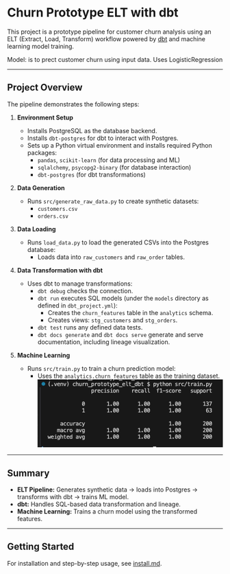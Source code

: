 # Churn Prototype ELT with dbt

This project is a prototype pipeline for customer churn analysis using an ELT (Extract, Load, Transform) workflow powered by [dbt](https://www.getdbt.com/) and machine learning model training.

Model: is to prect customer churn using input data.
Uses LogisticRegression

---

## Project Overview

The pipeline demonstrates the following steps:

1. **Environment Setup**
   - Installs PostgreSQL as the database backend.
   - Installs `dbt-postgres` for dbt to interact with Postgres.
   - Sets up a Python virtual environment and installs required Python packages:
     - `pandas`, `scikit-learn` (for data processing and ML)
     - `sqlalchemy`, `psycopg2-binary` (for database interaction)
     - `dbt-postgres` (for dbt transformations)

2. **Data Generation**
   - Runs `src/generate_raw_data.py` to create synthetic datasets:
     - `customers.csv`
     - `orders.csv`

3. **Data Loading**
   - Runs `load_data.py` to load the generated CSVs into the Postgres database:
     - Loads data into `raw_customers` and `raw_order` tables.

4. **Data Transformation with dbt**
   - Uses dbt to manage transformations:
     - `dbt debug` checks the connection.
     - `dbt run` executes SQL models (under the `models` directory as defined in `dbt_project.yml`):
       - Creates the `churn_features` table in the `analytics` schema.
       - Creates views: `stg_customers` and `stg_orders`.
     - `dbt test` runs any defined data tests.
     - `dbt docs generate` and `dbt docs serve` generate and serve documentation, including lineage visualization.

5. **Machine Learning**
   - Runs `src/train.py` to train a churn prediction model:
     - Uses the `analytics.churn_features` table as the training dataset.
     ![alt text](image-1.png)

---

## Summary

- **ELT Pipeline:** Generates synthetic data → loads into Postgres → transforms with dbt → trains ML model.
- **dbt:** Handles SQL-based data transformation and lineage.
- **Machine Learning:** Trains a churn model using the transformed features.

---

## Getting Started

For installation and step-by-step usage, see [install.md](./install.md).